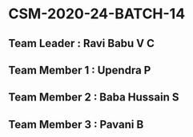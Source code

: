 # CSM-2020-24-BATCH-14

## Team Leader : Ravi Babu V C

## Team Member 1 : Upendra P

## Team Member 2 : Baba Hussain S

## Team Member 3 : Pavani B
